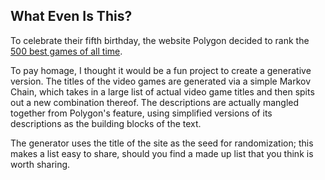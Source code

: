 ## What Even Is This?
To celebrate their fifth birthday, the website Polygon decided to rank the [500 best games of all time](https://www.polygon.com/features/2017/11/27/16158276/polygon-500-best-games-of-all-time-500-401).

To pay homage, I thought it would be a fun project to create a generative version. The titles of the video games are generated via a simple Markov Chain, which takes in a large list of actual video game titles and then spits out a new combination thereof. The descriptions are actually mangled together from Polygon's feature, using simplified versions of its descriptions as the building blocks of the text.

The generator uses the title of the site as the seed for randomization; this makes a list easy to share, should you find a made up list that you think is worth sharing.
